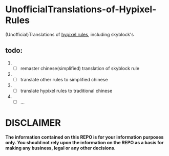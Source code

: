 # UnofficialTranslations-of-Hypixel-Rules
(Unofficial)Translations of [hypixel rules](https://hypixel.net/rules), including skyblock's
## todo:
1. - [ ] remaster chinese(simplified) translation of skyblock rule

2. - [ ] translate other rules to simplified chinese

3. - [ ] translate hypixel rules to traditional chinese 

4. - [ ] ...

# DISCLAIMER
**The information contained on this REPO is for your information purposes only. You should not rely upon the information on the REPO as a basis for making any business, legal or any other decisions.**
